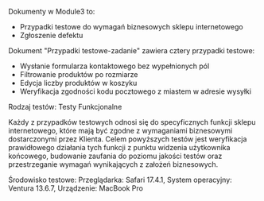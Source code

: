 Dokumenty w Module3 to: 
- Przypadki testowe do wymagań biznesowych sklepu internetowego
- Zgłoszenie defektu

Dokument "Przypadki testowe-zadanie" zawiera cztery przypadki testowe:
- Wysłanie formularza kontaktowego bez wypełnionych pól
- Filtrowanie produktów po rozmiarze
- Edycja liczby produktów w koszyku
- Weryfikacja zgodności kodu pocztowego z miastem w adresie wysyłki
  
Rodzaj testów: Testy Funkcjonalne

Każdy z przypadków testowych odnosi się do specyficznych funkcji sklepu internetowego, które mają być zgodne z wymaganiami biznesowymi dostarczonymi przez Klienta.
Celem powyższych testów jest weryfikacja prawidłowego działania tych funkcji z punktu widzenia użytkownika końcowego, budowanie zaufania do poziomu jakości testów oraz 
przestrzeganie wymagań wynikających z założeń biznesowych.

Środowisko testowe:
Przeglądarka: Safari 17.4.1, 
System operacyjny: Ventura 13.6.7, 
Urządzenie: MacBook Pro
